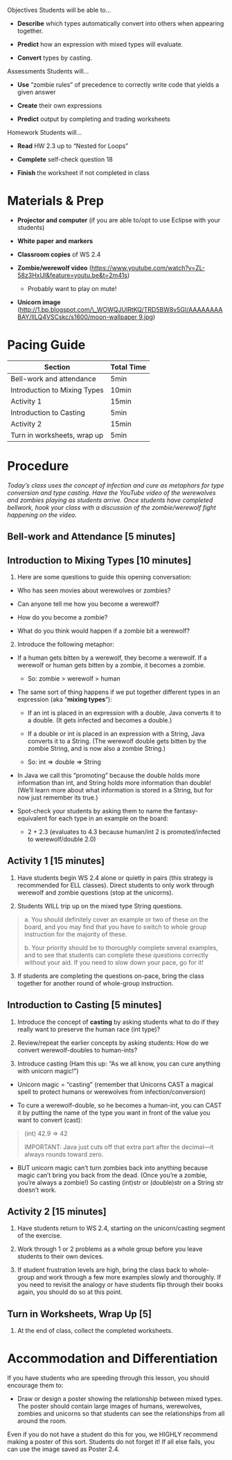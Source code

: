 Objectives Students will be able to…

-   **Describe** which types automatically convert into others when appearing together.

-   **Predict** how an expression with mixed types will evaluate.

-   **Convert** types by casting.

Assessments Students will...

-   **Use** “zombie rules” of precedence to correctly write code that yields a given answer

-   **Create** their own expressions

-   **Predict** output by completing and trading worksheets

Homework Students will...

-   **Read** HW 2.3 up to “Nested for Loops”

-   **Complete** self-check question 18

-   **Finish** the worksheet if not completed in class

Materials & Prep
================

-   **Projector and computer** (if you are able to/opt to use Eclipse with your students)

-   **White paper** **and** **markers**

-   **Classroom copies** of WS 2.4

-   **Zombie/werewolf video** (<https://www.youtube.com/watch?v=ZL-58z3HxUI&feature=youtu.be&t=2m41s>)

    -   Probably want to play on mute!

-   **Unicorn image** ([http://1.bp.blogspot.com/\_WOWQJUlRtKQ/TRD5BW8v5GI/AAAAAAAABAY/llLQ4VSCskc/s1600/moon-wallpaper 9.jpg](http://1.bp.blogspot.com/_WOWQJUlRtKQ/TRD5BW8v5GI/AAAAAAAABAY/llLQ4VSCskc/s1600/moon-wallpaper%209.jpg))

Pacing Guide
============

| Section                      | Total Time |
|------------------------------|------------|
| Bell-work and attendance     | 5min       |
| Introduction to Mixing Types | 10min      |
| Activity 1                   | 15min      |
| Introduction to Casting      | 5min       |
| Activity 2                   | 15min      |
| Turn in worksheets, wrap up  | 5min       |

Procedure
=========

*Today’s class uses the concept of infection and cure as metaphors for type conversion and type casting. Have the YouTube video of the werewolves and zombies playing as students arrive. Once students have completed bellwork, hook your class with a discussion of the zombie/werewolf fight happening on the video.*

Bell-work and Attendance \[5 minutes\]
--------------------------------------

Introduction to Mixing Types \[10 minutes\]
-------------------------------------------

1. Here are some questions to guide this opening conversation:

-   Who has seen movies about werewolves or zombies?

-   Can anyone tell me how you become a werewolf?

-   How do you become a zombie?

-   What do you think would happen if a zombie bit a werewolf?

2. Introduce the following metaphor:

-   If a human gets bitten by a werewolf, they become a werewolf. If a werewolf or human gets bitten by a zombie, it becomes a zombie.

    -   So: zombie &gt; werewolf &gt; human

-   The same sort of thing happens if we put together different types in an expression (aka “**mixing types**”):

    -   If an int is placed in an expression with a double, Java converts it to a double. (It gets infected and becomes a double.)

    -   If a double or int is placed in an expression with a String, Java converts it to a String. (The werewolf double gets bitten by the zombie String, and is now also a zombie String.)

    -   So: int =&gt; double =&gt; String

-   In Java we call this “promoting” because the double holds more information than int, and String holds more information than double! (We’ll learn more about what information is stored in a String, but for now just remember its true.)

-   Spot-check your students by asking them to name the fantasy-equivalent for each type in an example on the board:

    -   2 + 2.3 (evaluates to 4.3 because human/int 2 is promoted/infected to werewolf/double 2.0)

Activity 1 \[15 minutes\]
-------------------------

1. Have students begin WS 2.4 alone or quietly in pairs (this strategy is recommended for ELL classes). Direct students to only work through werewolf and zombie questions (stop at the unicorns).

2. Students WILL trip up on the mixed type String questions.

> a. You should definitely cover an example or two of these on the board, and you may find that you have to switch to whole group instruction for the majority of these.
>
> b. Your priority should be to thoroughly complete several examples, and to see that students can complete these questions correctly without your aid. If you need to slow down your pace, go for it!

3. If students are completing the questions on-pace, bring the class together for another round of whole-group instruction.

Introduction to Casting \[5 minutes\]
-------------------------------------

1. Introduce the concept of **casting** by asking students what to do if they really want to preserve the human race (int type)?

2. Review/repeat the earlier concepts by asking students: How do we convert werewolf-doubles to human-ints?

3. Introduce casting (Ham this up: “As we all know, you can cure anything with unicorn magic!”)

-   Unicorn magic = “casting” (remember that Unicorns CAST a magical spell to protect humans or werewolves from infection/conversion)

-   To cure a werewolf-double, so he becomes a human-int, you can CAST it by putting the name of the type you want in front of the value you want to convert (cast):

> (int) 42.9 =&gt; 42
>
> IMPORTANT: Java just cuts off that extra part after the decimal—it always rounds toward zero.

-   BUT unicorn magic can’t turn zombies back into anything because magic can’t bring you back from the dead. (Once you’re a zombie, you’re always a zombie!) So casting (int)str or (double)str on a String str doesn’t work.

Activity 2 \[15 minutes\]
-------------------------

1. Have students return to WS 2.4, starting on the unicorn/casting segment of the exercise.

2. Work through 1 or 2 problems as a whole group before you leave students to their own devices.

3. If student frustration levels are high, bring the class back to whole-group and work through a few more examples slowly and thoroughly. If you need to revisit the analogy or have students flip through their books again, you should do so at this point.

Turn in Worksheets, Wrap Up \[5\]
---------------------------------

1. At the end of class, collect the completed worksheets.

Accommodation and Differentiation
=================================

If you have students who are speeding through this lesson, you should encourage them to:

-   Draw or design a poster showing the relationship between mixed types. The poster should contain large images of humans, werewolves, zombies and unicorns so that students can see the relationships from all around the room.

Even if you do not have a student do this for you, we HIGHLY recommend making a poster of this sort. Students do not forget it! If all else fails, you can use the image saved as Poster 2.4.
